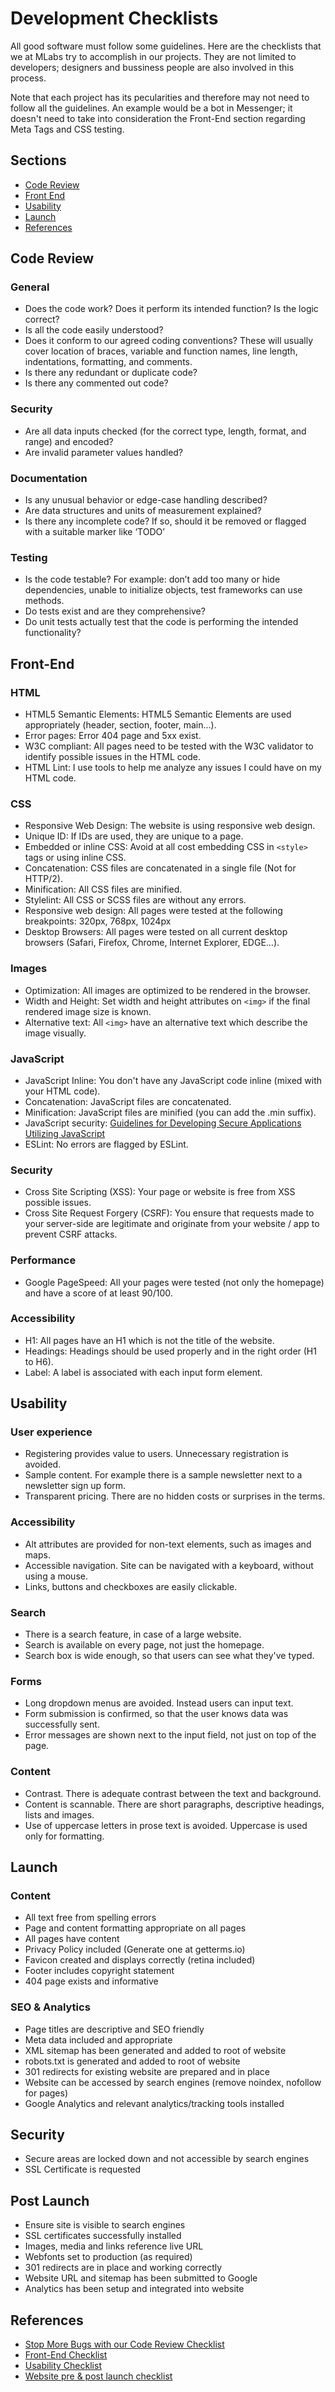 # Development Checklists

All good software must follow some guidelines. Here are the checklists that we at MLabs try to accomplish in our projects. They are not limited to developers; designers and bussiness people are also involved in this process.

Note that each project has its pecularities and therefore may not need to follow all the guidelines. An example would be a bot in Messenger; it doesn't need to take into consideration the Front-End section regarding Meta Tags and CSS testing.

## Sections

- [Code Review](#code-review)
- [Front End](#front-end)
- [Usability](#usability)
- [Launch](#launch)
- [References](#references)

## Code Review

### General

* Does the code work? Does it perform its intended function? Is the logic correct?
* Is all the code easily understood?
* Does it conform to our agreed coding conventions? These will usually cover location of braces, variable and function names, line length, indentations, formatting, and comments.
* Is there any redundant or duplicate code?
* Is there any commented out code?

### Security

* Are all data inputs checked (for the correct type, length, format, and range) and encoded?
* Are invalid parameter values handled?

### Documentation

* Is any unusual behavior or edge-case handling described?
* Are data structures and units of measurement explained?
* Is there any incomplete code? If so, should it be removed or flagged with a suitable marker like ‘TODO’

### Testing

* Is the code testable? For example: don’t add too many or hide dependencies, unable to initialize objects, test frameworks can use methods.
* Do tests exist and are they comprehensive?
* Do unit tests actually test that the code is performing the intended functionality?

## Front-End

### HTML

* HTML5 Semantic Elements: HTML5 Semantic Elements are used appropriately (header, section, footer, main...).
* Error pages: Error 404 page and 5xx exist.
* W3C compliant: All pages need to be tested with the W3C validator to identify possible issues in the HTML code.
* HTML Lint: I use tools to help me analyze any issues I could have on my HTML code.

### CSS

* Responsive Web Design: The website is using responsive web design.
* Unique ID: If IDs are used, they are unique to a page.
* Embedded or inline CSS: Avoid at all cost embedding CSS in `<style>` tags or using inline CSS.
* Concatenation: CSS files are concatenated in a single file (Not for HTTP/2).
* Minification: All CSS files are minified.
* Stylelint: All CSS or SCSS files are without any errors.
* Responsive web design: All pages were tested at the following breakpoints: 320px, 768px, 1024px
* Desktop Browsers: All pages were tested on all current desktop browsers (Safari, Firefox, Chrome, Internet Explorer, EDGE...).

### Images

* Optimization: All images are optimized to be rendered in the browser.
* Width and Height: Set width and height attributes on `<img>` if the final rendered image size is known.
* Alternative text: All `<img>` have an alternative text which describe the image visually.

### JavaScript

* JavaScript Inline: You don't have any JavaScript code inline (mixed with your HTML code).
* Concatenation: JavaScript files are concatenated.
* Minification: JavaScript files are minified (you can add the .min suffix).
* JavaScript security: [Guidelines for Developing Secure Applications Utilizing JavaScript](https://www.owasp.org/index.php/DOM_based_XSS_Prevention_Cheat_Sheet#Guidelines_for_Developing_Secure_Applications_Utilizing_JavaScript)
* ESLint: No errors are flagged by ESLint.

### Security

* Cross Site Scripting (XSS): Your page or website is free from XSS possible issues.
* Cross Site Request Forgery (CSRF): You ensure that requests made to your server-side are legitimate and originate from your website / app to prevent CSRF attacks.

### Performance

* Google PageSpeed: All your pages were tested (not only the homepage) and have a score of at least 90/100.

### Accessibility

* H1: All pages have an H1 which is not the title of the website.
* Headings: Headings should be used properly and in the right order (H1 to H6).
* Label: A label is associated with each input form element.

## Usability

### User experience

* Registering provides value to users. Unnecessary registration is avoided.
* Sample content. For example there is a sample newsletter next to a newsletter sign up form.
* Transparent pricing. There are no hidden costs or surprises in the terms.

### Accessibility

* Alt attributes are provided for non-text elements, such as images and maps.
* Accessible navigation. Site can be navigated with a keyboard, without using a mouse.
* Links, buttons and checkboxes are easily clickable.

### Search

* There is a search feature, in case of a large website.
* Search is available on every page, not just the homepage.
* Search box is wide enough, so that users can see what they've typed.

### Forms

* Long dropdown menus are avoided. Instead users can input text.
* Form submission is confirmed, so that the user knows data was successfully sent.
* Error messages are shown next to the input field, not just on top of the page.

### Content

* Contrast. There is adequate contrast between the text and background.
* Content is scannable. There are short paragraphs, descriptive headings, lists and images.
* Use of uppercase letters in prose text is avoided. Uppercase is used only for formatting.

## Launch

### Content

* All text free from spelling errors
* Page and content formatting appropriate on all pages
* All pages have content
* Privacy Policy included (Generate one at getterms.io)
* Favicon created and displays correctly (retina included)
* Footer includes copyright statement
* 404 page exists and informative

### SEO & Analytics

* Page titles are descriptive and SEO friendly
* Meta data included and appropriate
* XML sitemap has been generated and added to root of website
* robots.txt is generated and added to root of website
* 301 redirects for existing website are prepared and in place
* Website can be accessed by search engines (remove noindex, nofollow for pages)
* Google Analytics and relevant analytics/tracking tools installed

## Security

* Secure areas are locked down and not accessible by search engines
* SSL Certificate is requested

## Post Launch

* Ensure site is visible to search engines
* SSL certificates successfully installed
* Images, media and links reference live URL
* Webfonts set to production (as required)
* 301 redirects are in place and working correctly
* Website URL and sitemap has been submitted to Google
* Analytics has been setup and integrated into website

## References

* [Stop More Bugs with our Code Review Checklist](http://blog.fogcreek.com/increase-defect-detection-with-our-code-review-checklist-example/)
* [Front-End Checklist](https://github.com/thedaviddias/Front-End-Checklist)
* [Usability Checklist](https://stayintech.com/UX)
* [Website pre & post launch checklist](http://humaan.com/checklist/)
